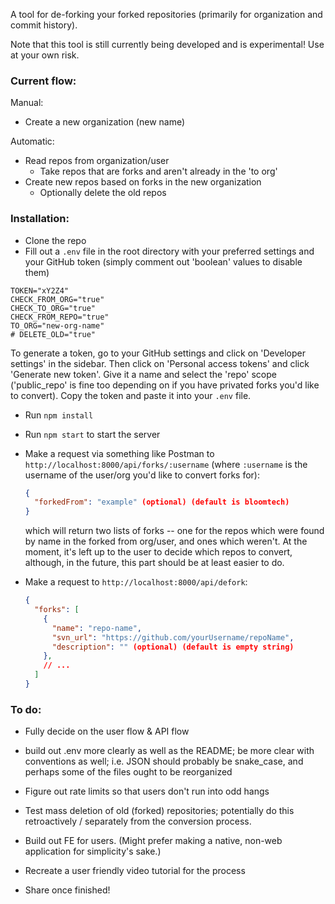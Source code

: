 A tool for de-forking your forked repositories (primarily for organization and commit history).

Note that this tool is still currently being developed and is experimental! Use at your own risk.

### Current flow:

Manual:

- Create a new organization (new name)

Automatic:

- Read repos from organization/user
  - Take repos that are forks and aren't already in the 'to org'
- Create new repos based on forks in the new organization
  - Optionally delete the old repos

### Installation:

- Clone the repo
- Fill out a `.env` file in the root directory with your preferred settings and your GitHub token (simply comment out 'boolean' values to disable them)

```.env
TOKEN="xY2Z4"
CHECK_FROM_ORG="true"
CHECK_TO_ORG="true"
CHECK_FROM_REPO="true"
TO_ORG="new-org-name"
# DELETE_OLD="true"
```

To generate a token, go to your GitHub settings and click on 'Developer settings' in the sidebar. Then click on 'Personal access tokens' and click 'Generate new token'. Give it a name and select the 'repo' scope ('public_repo' is fine too depending on if you have privated forks you'd like to convert). Copy the token and paste it into your `.env` file.

- Run `npm install`
- Run `npm start` to start the server
- Make a request via something like Postman to `http://localhost:8000/api/forks/:username` (where `:username` is the username of the user/org you'd like to convert forks for):

  ```json
  {
    "forkedFrom": "example" (optional) (default is bloomtech)
  }
  ```

  which will return two lists of forks -- one for the repos which were found by name in the forked from org/user, and ones which weren't. At the moment, it's left up to the user to decide which repos to convert, although, in the future, this part should be at least easier to do.

- Make a request to `http://localhost:8000/api/defork`:
  ```json
  {
    "forks": [
      {
        "name": "repo-name",
        "svn_url": "https://github.com/yourUsername/repoName",
        "description": "" (optional) (default is empty string)
      },
      // ...
    ]
  }
  ```

### To do:

- Fully decide on the user flow & API flow
- build out .env more clearly as well as the README; be more clear with conventions as well; i.e. JSON should probably be snake_case, and perhaps some of the files ought to be reorganized
- Figure out rate limits so that users don't run into odd hangs
- Test mass deletion of old (forked) repositories; potentially do this retroactively / separately from the conversion process.

- Build out FE for users. (Might prefer making a native, non-web application for simplicity's sake.)
- Recreate a user friendly video tutorial for the process
- Share once finished!
